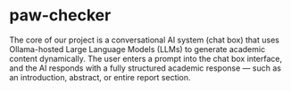 # paw-checker
The core of our project is a conversational AI system (chat box) that uses Ollama-hosted Large Language Models (LLMs) to generate academic content dynamically. The user enters a prompt into the chat box interface, and the AI responds with a fully structured academic response — such as an introduction, abstract, or entire report section.  
